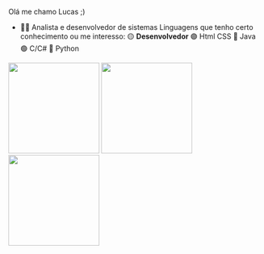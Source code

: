 
Olá me chamo Lucas ;)
- 👨‍💻 Analista e desenvolvedor de sistemas
      Linguagens que tenho certo conhecimento ou me interesso:
       🟡 **Desenvolvedor**
       🟣 Html CSS
       🔴 Java
       🟢 C/C#
       🔵 Python
<div>
      <img height="180" src="https://github-readme-stats.vercel.app/api?username=LCS-Simoes"/>
      <img height="180" src="https://github-readme-stats.vercel.app/api?username=LCS-Simoes&hide=contribs,prs"\>
      <img height="180" src="https://github-readme-stats.vercel.app/api?username=LCS-Simoes&show_icons=true&theme=gruvbox"/>
<div>
